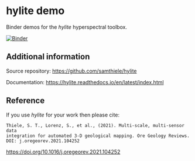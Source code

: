# hylite demo
Binder demos for the *hylite* hyperspectral toolbox. 

[![Binder](https://mybinder.org/badge_logo.svg)](https://mybinder.org/v2/gh/samthiele/hylite_demo/HEAD)

Additional information
-----

Source repository: https://github.com/samthiele/hylite


Documentation: https://hylite.readthedocs.io/en/latest/index.html

Reference
------

If you use *hylite* for your work then please cite:


```
Thiele, S. T., Lorenz, S., et al., (2021). Multi-scale, multi-sensor data
integration for automated 3-D geological mapping. Ore Geology Reviews. DOI: j.oregeorev.2021.104252
```
https://doi.org/10.1016/j.oregeorev.2021.104252
